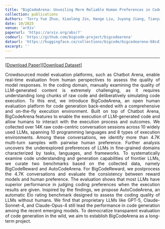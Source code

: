 ```yaml
---
title: "BigCodeArena: Unveiling More Reliable Human Preferences in Code Generation via Execution"
collection: publications
Authors: 'Terry Yue Zhuo, Xiaolong Jin, Hange Liu, Juyong Jiang, Tianyang Liu, Chen GONG, Bhupesh Bishnoi, Vaisakhi Mishra, Marek Suppa, Noah Ziems, Saiteja Utpala, Ming Xu, Guangyu Song, Kaixin Li, Yuhan Cao, Bo Liu, Zheng Liu, Sabina Abdurakhmanova, Wenhao Yu, Mengzhao Jia, Jihan Yao, Kenneth Hamilton, Kumar Shridhar, Vu Minh Chien, Dingmin Wang, Jiawei Liu, Zijian Wang, Qian Liu, Binyuan Hui, Meg Risdal, Ahsen Khaliq, Atin Sood, Zhenchang Xing, <b>Wasi Uddin Ahmad</b>, John C. Grundy, David Lo, Banghua Zhu, Xiaoning Du, Torsten Scholak, Leandro Von Werra.'
date: 10/2025
venue: 'arXiv'
paperurl: 'https://arxiv.org/abs/?'
codeurl: 'https://github.com/bigcode-project/bigcodearena'
dataurl: 'https://huggingface.co/collections/bigcode/bigcodearena-68cd3a196e5147cc45f8ea3d'
excerpt: ''
---
```

---
<a href='https://arxiv.org/pdf/?' target="_blank">[Download Paper]</a><a href='https://huggingface.co/collections/bigcode/bigcodearena-68cd3a196e5147cc45f8ea3d' target="_blank">[Download Dataset]</a>
<p align="justify">
Crowdsourced model evaluation platforms, such as Chatbot Arena, enable real-time evaluation from human perspectives to assess the quality of model 
  responses. In the coding domain, manually examining the quality of LLM-generated content is extremely challenging, as it requires understanding 
  long chunks of raw code and deliberatively simulating code execution. To this end, we introduce BigCodeArena, an open human evaluation platform for 
  code generation back-ended with a comprehensive and on-the-fly execution environment. Built on top of Chatbot Arena, BigCodeArena features to 
  enable the execution of LLM-generated code and allow humans to interact with the execution process and outcomes. We collected over 14K raw 
  code-centric conversation sessions across 10 widely used LLMs, spanning 10 programming languages and 8 types of execution environments. Among 
  these conversations, we identify more than 4.7K multi-turn samples with pairwise human preference. Further analysis uncovers the underexplored 
  preferences of LLMs in fine-grained domains characterized by tasks, languages, and frameworks. To systematically examine code understanding and 
  generation capabilities of frontier LLMs, we curate two benchmarks based on the collected data, namely BigCodeReward and AutoCodeArena. For 
  BigCodeReward, we postprocess the 4.7K conversations and evaluate the consistency between reward models and human preference. The evaluation 
  shows that most LLMs have superior performance in judging coding preferences when the execution results are given. Inspired by the findings, 
  we propose AutoCodeArena, an automatic Elo rating benchmark designed to assess the coding quality of LLMs without humans. We find that proprietary 
  LLMs like GPT-5, Claude-Sonnet-4, and Claude-Opus-4 still lead the performance in code generation among the recent emerging models. To democratize 
  transparent evaluation of code generation in the wild, we aim to establish BigCodeArena as a long-term project.
</p>
